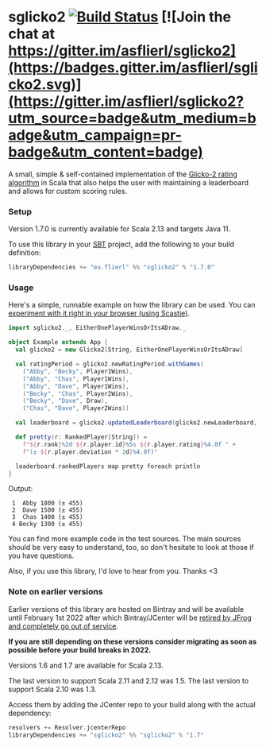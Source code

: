 # sglicko2 [![Build Status](https://github.com/asflierl/sglicko2/actions/workflows/ci.yml/badge.svg?branch=master)](https://travis-ci.org/asflierl/sglicko2) [![Join the chat at https://gitter.im/asflierl/sglicko2](https://badges.gitter.im/asflierl/sglicko2.svg)](https://gitter.im/asflierl/sglicko2?utm_source=badge&utm_medium=badge&utm_campaign=pr-badge&utm_content=badge)

A small, simple & self-contained implementation of the [Glicko-2 rating algorithm](http://www.glicko.net/glicko.html) in Scala that also helps the user with maintaining a leaderboard and allows for custom scoring rules.

### Setup

Version 1.7.0 is currently available for Scala 2.13 and targets Java 11. 


 To use this library in your [SBT](http://scala-sbt.org) project, add the following to your build definition:

```scala
libraryDependencies += "eu.flierl" %% "sglicko2" % "1.7.0"
```

### Usage

Here's a simple, runnable example on how the library can be used. You can [experiment with it right in your browser (using Scastie)](https://scastie.scala-lang.org/asflierl/Rh8aKj7aTNapEE163WYyHA).

```scala
import sglicko2._, EitherOnePlayerWinsOrItsADraw._

object Example extends App {
  val glicko2 = new Glicko2[String, EitherOnePlayerWinsOrItsADraw]

  val ratingPeriod = glicko2.newRatingPeriod.withGames(
    ("Abby", "Becky", Player1Wins),
    ("Abby", "Chas", Player1Wins),
    ("Abby", "Dave", Player1Wins),
    ("Becky", "Chas", Player2Wins),
    ("Becky", "Dave", Draw),
    ("Chas", "Dave", Player2Wins))

  val leaderboard = glicko2.updatedLeaderboard(glicko2.newLeaderboard, ratingPeriod)

  def pretty(r: RankedPlayer[String]) = 
    f"${r.rank}%2d ${r.player.id}%5s ${r.player.rating}%4.0f " +
    f"(± ${r.player.deviation * 2d}%4.0f)"

  leaderboard.rankedPlayers map pretty foreach println
}
```

Output:
```
 1  Abby 1800 (± 455)
 2  Dave 1500 (± 455)
 3  Chas 1400 (± 455)
 4 Becky 1300 (± 455)
```

You can find more example code in the test sources. The main sources should be very easy to understand, too, so don't hesitate to look at those if you have questions.

Also, if you use this library, I'd love to hear from you. Thanks <3

### Note on earlier versions

Earlier versions of this library are hosted on Bintray and will be available until February 1st 2022 after which Bintray/JCenter will be [retired by JFrog and completely go out of service](https://jfrog.com/blog/into-the-sunset-bintray-jcenter-gocenter-and-chartcenter/).

**If you are still depending on these versions consider migrating as soon as possible before your build breaks in 2022.**

Versions 1.6 and 1.7 are available for Scala 2.13.

The last version to support Scala 2.11 and 2.12 was 1.5. The last version to support Scala 2.10 was 1.3.

Access them by adding the JCenter repo to your build along with the actual dependency:

```scala
resolvers += Resolver.jcenterRepo
libraryDependencies += "sglicko2" %% "sglicko2" % "1.7"
```